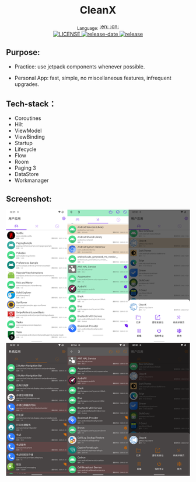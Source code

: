 <h1 align="center">CleanX</h1>

<div align="center">
  <sub>Language:</sub>
  <a href="README.md#readme">
    <span>:en:</span>
  </a>
  <a href="README-CN.md#readme">
    <span>:cn:</span>
  </a>
</div>

<div align="center">
  <!-- License -->
  <a href="LICENSE">
    <img src="https://img.shields.io/github/license/xtvj/cleanx.svg" alt="LICENSE">
  </a>
 <!-- release-date -->
  <a href="release-date">
    <img src="https://img.shields.io/github/release-date/xtvj/cleanx" alt="release-date">
  </a>
 <!-- release -->
  <a href="release">
    <img src="https://img.shields.io/github/v/release/xtvj/cleanx?include_prereleases" alt="release">
  </a>

</div>

## Purpose:

- Practice: use jetpack components whenever possible.

- Personal App: fast, simple, no miscellaneous features, infrequent upgrades.

## Tech-stack：

- Coroutines
- Hilt
- ViewModel
- ViewBinding
- Startup
- Lifecycle
- Flow
- Room
- Paging 3
- DataStore
- Workmanager

## Screenshot:

![](screenshot/screenshot.png?raw=true)
